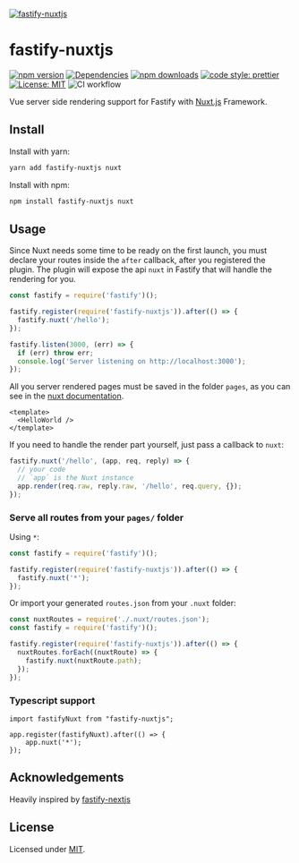 [![fastify-nuxtjs](https://fastify-nuxt.vercel.app/preview.png)](https://fastify-nuxt.vercel.app)

# fastify-nuxtjs

[![npm version][npm-version-src]][npm-version-href]
[![Dependencies][david-dm-src]][david-dm-href]
[![npm downloads][npm-downloads-src]][npm-downloads-href]
[![code style: prettier](https://img.shields.io/badge/code_style-prettier-0A0A0A.svg?style=flat-square)](https://prettier.io/)
[![License: MIT](https://img.shields.io/badge/License-MIT-black.svg?style=flat-square)](https://opensource.org/licenses/MIT)
![CI workflow](https://github.com/gomah/fastify-nuxtjs/workflows/CI%20workflow/badge.svg)

Vue server side rendering support for Fastify with [Nuxt.js](https://nuxtjs.org/docs/2.x/internals-glossary/nuxt) Framework.

## Install

Install with yarn:

```bash
yarn add fastify-nuxtjs nuxt
```

Install with npm:

```bash
npm install fastify-nuxtjs nuxt
```

## Usage

Since Nuxt needs some time to be ready on the first launch, you must declare your routes inside the `after` callback, after you registered the plugin.
The plugin will expose the api `nuxt` in Fastify that will handle the rendering for you.

```js
const fastify = require('fastify')();

fastify.register(require('fastify-nuxtjs')).after(() => {
  fastify.nuxt('/hello');
});

fastify.listen(3000, (err) => {
  if (err) throw err;
  console.log('Server listening on http://localhost:3000');
});
```

All you server rendered pages must be saved in the folder `pages`, as you can see in the [nuxt documentation](https://nuxtjs.org/docs/2.x/internals-glossary/nuxt).

```vue
<template>
  <HelloWorld />
</template>
```

If you need to handle the render part yourself, just pass a callback to `nuxt`:

```js
fastify.nuxt('/hello', (app, req, reply) => {
  // your code
  // `app` is the Nuxt instance
  app.render(req.raw, reply.raw, '/hello', req.query, {});
});
```

### Serve all routes from your `pages/` folder

Using `*`:

```ts
const fastify = require('fastify')();

fastify.register(require('fastify-nuxtjs')).after(() => {
  fastify.nuxt('*');
});
```

Or import your generated `routes.json` from your `.nuxt` folder:

```ts
const nuxtRoutes = require('./.nuxt/routes.json');
const fastify = require('fastify')();

fastify.register(require('fastify-nuxtjs')).after(() => {
  nuxtRoutes.forEach((nuxtRoute) => {
    fastify.nuxt(nuxtRoute.path);
  });
});
```

### Typescript support

```
import fastifyNuxt from "fastify-nuxtjs";

app.register(fastifyNuxt).after(() => {
    app.nuxt('*');
});
```

## Acknowledgements

Heavily inspired by [fastify-nextjs](https://github.com/fastify/fastify-nextjs)

## License

Licensed under [MIT](./LICENSE).

<!-- Badges -->

[npm-version-src]: https://img.shields.io/npm/dt/fastify-nuxtjs.svg?style=flat-square
[npm-version-href]: https://npmjs.com/package/fastify-nuxtjs
[npm-downloads-src]: https://img.shields.io/npm/v/fastify-nuxtjs/latest.svg?style=flat-square
[npm-downloads-href]: https://npmjs.com/package/fastify-nuxtjs
[david-dm-src]: https://david-dm.org/gomah/fastify-nuxtjs/status.svg?style=flat-square
[david-dm-href]: https://david-dm.org/gomah/fastify-nuxtjs
